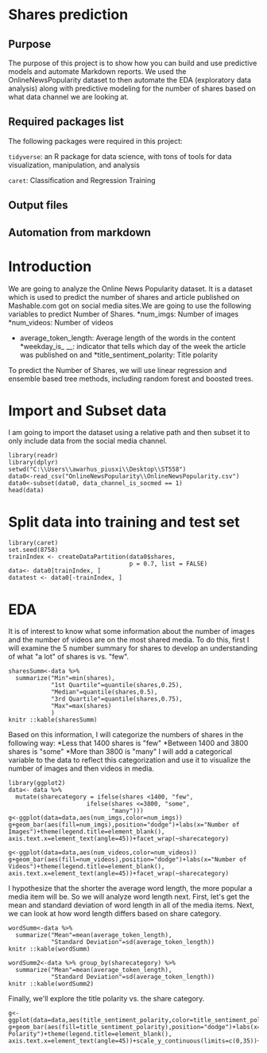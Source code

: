 # Shares prediction

## Purpose
The purpose of this project is to show how you can build and use predictive models and automate Markdown reports. We used the OnlineNewsPopularity dataset
to then automate the EDA (exploratory data analysis) along with predictive modeling for the number of shares based on what data channel we are looking at.

## Required packages list

The following packages were required in this project:

`tidyverse`: an R package for data science, with tons of tools for data visualization, manipulation, and analysis

`caret`: Classification and Regression Training

## Output files

## Automation from markdown


# Introduction

We are going to analyze the Online News Popularity dataset. It is a dataset which is used to predict the number of shares and article published on Mashable.com got on social media sites.We are going to use the following variables to predict Number of Shares.
*num_imgs: Number of images
*num_videos: Number of videos
* average_token_length: Average length of the words in the content
*weekday_is_ __: indicator that tells which day of the week the article was published on and
*title_sentiment_polarity: Title polarity

To predict the Number of Shares, we will use linear regression and ensemble based tree methods, including random forest and boosted trees.

# Import and Subset data

I am going to import the dataset using a relative path and then subset it to only include data from the social media channel.

```{r}
library(readr)
library(dplyr)
setwd("C:\\Users\\awarhus_piusxi\\Desktop\\ST558")
data0<-read_csv("OnlineNewsPopularity\\OnlineNewsPopularity.csv")
data0<-subset(data0, data_channel_is_socmed == 1)
head(data)
```

# Split data into training and test set

```{r}
library(caret)
set.seed(8758)
trainIndex <- createDataPartition(data0$shares, 
                                  p = 0.7, list = FALSE)
data<- data0[trainIndex, ]
datatest <- data0[-trainIndex, ]
```

# EDA 

It is of interest to know what some information about the number of images and the number of videos are on the most shared media. To do this, first I will examine the 5 number summary for shares to develop an understanding of what "a lot" of shares is vs. "few".
```{r}
sharesSumm<-data %>% 
  summarize("Min"=min(shares),
            "1st Quartile"=quantile(shares,0.25),
            "Median"=quantile(shares,0.5),
            "3rd Quartile"=quantile(shares,0.75),
            "Max"=max(shares)
            )
knitr ::kable(sharesSumm)
```

Based on this information, I will categorize the numbers of shares in the following way:
*Less that 1400 shares is "few"
*Between 1400 and 3800 shares is "some"
*More than 3800 is "many"
I will add a categorical variable to the data to reflect this categorization and use it to visualize the number of images and then videos in media.

```{r}
library(ggplot2)
data<- data %>% 
  mutate(sharecategory = ifelse(shares <1400, "few",
                      ifelse(shares <=3800, "some",
                             "many")))
g<-ggplot(data=data,aes(num_imgs,color=num_imgs))
g+geom_bar(aes(fill=num_imgs),position="dodge")+labs(x="Number of Images")+theme(legend.title=element_blank(), axis.text.x=element_text(angle=45))+facet_wrap(~sharecategory)

g<-ggplot(data=data,aes(num_videos,color=num_videos))
g+geom_bar(aes(fill=num_videos),position="dodge")+labs(x="Number of Videos")+theme(legend.title=element_blank(), axis.text.x=element_text(angle=45))+facet_wrap(~sharecategory)
```

I hypothesize that the shorter the average word length, the more popular a media item will be. So we will analyze word length next. First, let's get the mean and standard deviation of word length in all of the media items. Next, we can look at how word length differs based on share category.

```{r}
wordSumm<-data %>% 
  summarize("Mean"=mean(average_token_length),
            "Standard Deviation"=sd(average_token_length))
knitr ::kable(wordSumm)

wordSumm2<-data %>% group_by(sharecategory) %>%
  summarize("Mean"=mean(average_token_length),
            "Standard Deviation"=sd(average_token_length))
knitr ::kable(wordSumm2)
```

Finally, we'll explore the title polarity vs. the share category.

```{r}
g<-ggplot(data=data,aes(title_sentiment_polarity,color=title_sentiment_polarity))
g+geom_bar(aes(fill=title_sentiment_polarity),position="dodge")+labs(x="Title Polarity")+theme(legend.title=element_blank(), axis.text.x=element_text(angle=45))+scale_y_continuous(limits=c(0,35))+facet_wrap(~sharecategory)
```
